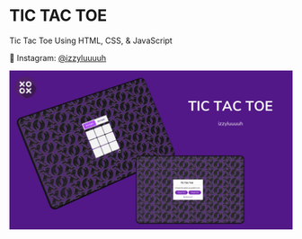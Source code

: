 # TIC TAC TOE
Tic Tac Toe Using HTML, CSS, &amp; JavaScript

💙 Instagram: [@izzyluuuuh](https://www.instagram.com/izzyluuuuh/)

![preview img](https://github.com/izzyluuuuh/tic-tac-toe/blob/main/Tic%20Tac%20Toe%20Preview.png)
